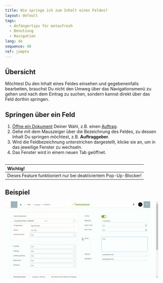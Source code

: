 ```yaml
---
title: Wie springe ich zum Inhalt eines Feldes?
layout: default
tags:
  - Anfängertips für metasfresh
  - Benutzung
  - Navigation
lang: de
sequence: 40
ref: jumpto
---
```


## Übersicht
Möchtest Du den Inhalt eines Feldes einsehen und gegebenenfalls bearbeiten, brauchst Du nicht den Umweg über das Navigationsmenü zu gehen und nach dem Eintrag zu suchen, sondern kannst direkt über das Feld dorthin springen.

## Springen über ein Feld
1. [Öffne ein Dokument](Menu) Deiner Wahl, z.B. einen [Auftrag](Auftrag_erfassen).
1. Gehe mit dem Mauszeiger über die Bezeichnung des Feldes, zu dessen Inhalt Du springen möchtest, z.B. **Auftraggeber**.
1. Wird die Feldbezeichnung unterstrichen dargestellt, klicke sie an, um in das jeweilige Fenster zu wechseln.
1. Das Fenster wird in einem neuen Tab geöffnet.
<br><br>

| **Wichtig!** |
| :- |
| Dieses Feature funktioniert nur bei deaktiviertem Pop-Up-Blocker! |

## Beispiel
![](assets/SpringezuDaten.gif)
